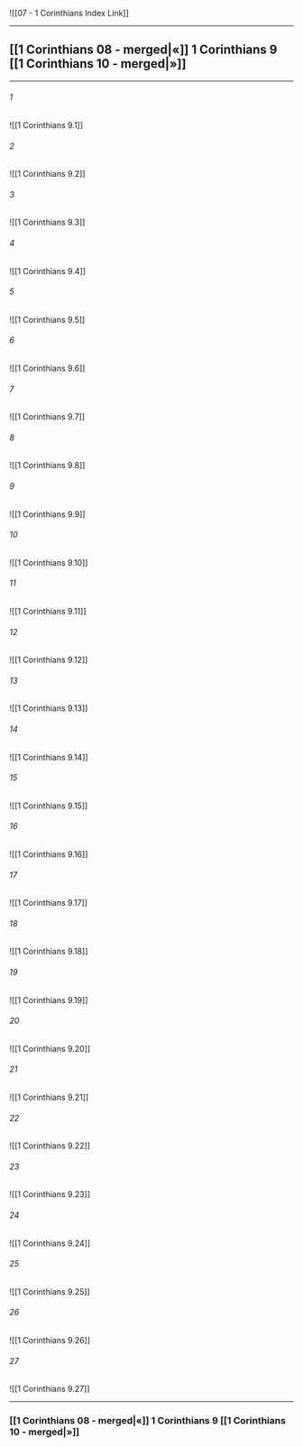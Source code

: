 ![[07 - 1 Corinthians Index Link]]

---
##  [[1 Corinthians 08 - merged|«]] 1 Corinthians 9 [[1 Corinthians 10 - merged|»]]

---

###### 1
![[1 Corinthians 9.1]] 

###### 2
![[1 Corinthians 9.2]] 

###### 3
![[1 Corinthians 9.3]] 

###### 4
![[1 Corinthians 9.4]]

###### 5 
![[1 Corinthians 9.5]] 

###### 6
![[1 Corinthians 9.6]] 

###### 7
![[1 Corinthians 9.7]] 

###### 8
![[1 Corinthians 9.8]] 

###### 9
![[1 Corinthians 9.9]] 

###### 10
![[1 Corinthians 9.10]] 

###### 11
![[1 Corinthians 9.11]] 

###### 12
![[1 Corinthians 9.12]]

###### 13
![[1 Corinthians 9.13]] 

###### 14
![[1 Corinthians 9.14]] 

###### 15
![[1 Corinthians 9.15]]

###### 16
![[1 Corinthians 9.16]] 

###### 17
![[1 Corinthians 9.17]]

###### 18
![[1 Corinthians 9.18]] 

###### 19
![[1 Corinthians 9.19]] 

###### 20
![[1 Corinthians 9.20]]

###### 21
![[1 Corinthians 9.21]] 

###### 22
![[1 Corinthians 9.22]] 

###### 23
![[1 Corinthians 9.23]]

###### 24
![[1 Corinthians 9.24]] 

###### 25
![[1 Corinthians 9.25]]

###### 26
![[1 Corinthians 9.26]] 

###### 27
![[1 Corinthians 9.27]] 


---
###  [[1 Corinthians 08 - merged|«]] 1 Corinthians 9 [[1 Corinthians 10 - merged|»]]